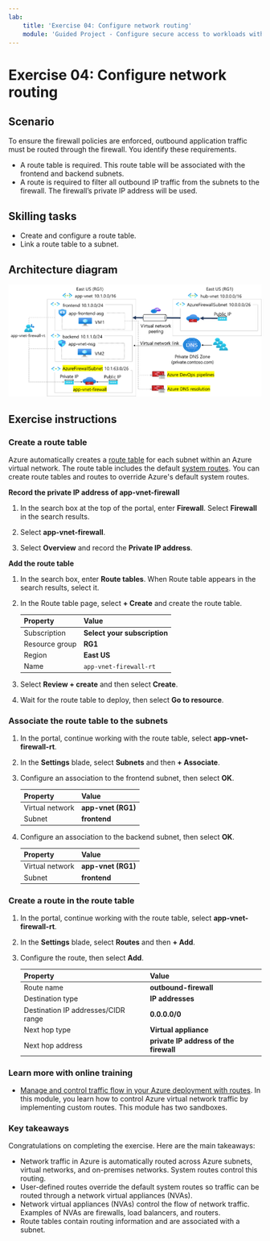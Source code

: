 ```yaml
---
lab:
    title: 'Exercise 04: Configure network routing'
    module: 'Guided Project - Configure secure access to workloads with Azure virtual networking services'
---
```


# Exercise 04: Configure network routing

## Scenario

To ensure the firewall policies are enforced, outbound application traffic must be routed through the firewall. You identify these requirements. 
+ A route table is required. This route table will be associated with the frontend and backend subnets.  
+ A route is required to filter all outbound IP traffic from the subnets to the firewall. The firewall’s private IP address will be used. 

## Skilling tasks

+ Create and configure a route table.
+ Link a route table to a subnet.
  
## Architecture diagram

![Diagram that shows one virtual network with a firewall and route table.](../Media/task-3.png)


## Exercise instructions

### Create a route table

Azure automatically creates a [route table](https://learn.microsoft.com/azure/virtual-network/virtual-networks-udr-overview) for each subnet within an Azure virtual network. The route table includes the default [system  routes](https://learn.microsoft.com/azure/virtual-network/virtual-networks-udr-overview#system-routes). You can create route tables and routes to override Azure's default system routes.

**Record the private IP address of app-vnet-firewall**

1. In the search box at the top of the portal, enter **Firewall**. Select **Firewall** in the search results.

1. Select **app-vnet-firewall**.

1. Select **Overview** and record the **Private IP address**.

**Add the route table**

1. In the search box, enter **Route tables**. When Route table appears in the search results, select it.

1. In the Route table page, select **+ Create** and create the route table. 

    | Property       | Value                        |
    | :------------- | :--------------------------- |
    | Subscription   | **Select your subscription** |
    | Resource group | **RG1**                      |
    | Region         | **East US**                  |
    | Name           | `app-vnet-firewall-rt`     |

1. Select **Review + create** and then select **Create**.

1. Wait for the route table to deploy, then select **Go to resource**.  

### Associate the route table to the subnets

1. In the portal, continue working with the route table, select **app-vnet-firewall-rt**.

1. In the **Settings** blade, select **Subnets** and then **+ Associate**.

1. Configure an association to the frontend subnet, then select **OK**.  

    | Property        | Value              |
    | :-------------- | :----------------- |
    | Virtual network | **app-vnet (RG1)** |
    | Subnet          | **frontend**       |

1. Configure an association to the backend subnet, then select **OK**.  

    | Property        | Value              |
    | :-------------- | :----------------- |
    | Virtual network | **app-vnet (RG1)** |
    | Subnet          | **frontend**       |

### Create a route in the route table

1. In the portal, continue working with the route table, select **app-vnet-firewall-rt**.

1. In the **Settings** blade, select **Routes** and then **+ Add**.

1. Configure the route, then select **Add**. 

    | Property                            | Value                                                   |
    | :---------------------------------- | :------------------------------------------------------ |
    | Route name                          | **outbound-firewall**                                   |
    | Destination type                    | **IP addresses**                                        |
    | Destination IP addresses/CIDR range | **0.0.0.0/0**                                           |
    | Next hop type                       | **Virtual appliance**                                   |
    | Next hop address                    | **private IP address of the firewall** |


### Learn more with online training

+ [Manage and control traffic flow in your Azure deployment with routes](https://learn.microsoft.com/training/modules/control-network-traffic-flow-with-routes/). In this module, you learn how to control Azure virtual network traffic by implementing custom routes. This module has two sandboxes. 

### Key takeaways

Congratulations on completing the exercise. Here are the main takeaways:

+ Network traffic in Azure is automatically routed across Azure subnets, virtual networks, and on-premises networks. System routes control this routing.
+ User-defined routes override the default system routes so traffic can be routed through a network virtual appliances (NVAs). 
+ Network virtual appliances (NVAs) control the flow of network traffic. Examples of NVAs are firewalls, load balancers, and routers.
+ Route tables contain routing information and are associated with a subnet. 
